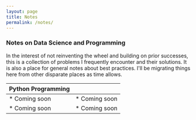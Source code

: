 ```yaml
---
layout: page
title: Notes
permalink: /notes/
---
```


### Notes on Data Science and Programming
In the interest of not reinventing the wheel and building on prior successes, this is a collection of problems I frequently encounter and their solutions. It is also a place for general notes about best practices. I'll be migrating things here from other disparate places as time allows.

| Python Programming | |
| :------------- |:-------------| 
| * Coming soon     | * Coming soon | 
| * Coming soon     | * Coming soon | 




